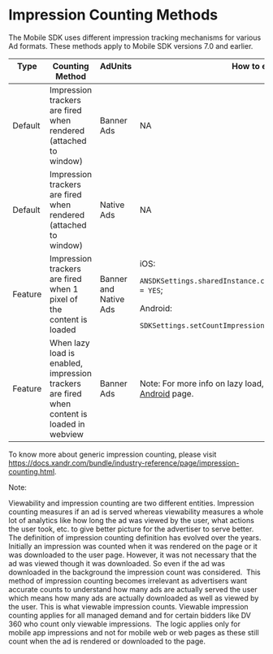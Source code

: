 # Impression Counting Methods

<div class="body">

The Mobile SDK uses different impression tracking mechanisms for various
Ad formats. These methods apply to Mobile SDK versions 7.0 and earlier.

<div class="tablenoborder">

<table class="table" data-cellpadding="4" data-cellspacing="0"
data-summary="" data-frame="border" data-border="1" data-rules="all">
<thead class="thead">
<tr class="header ">
<th id="d9028e46" class="entry cellborder"
style="vertical-align: top">Type</th>
<th id="d9028e49" class="entry cellborder"
style="vertical-align: top">Counting Method</th>
<th id="d9028e52" class="entry cellborder"
style="vertical-align: top">AdUnits</th>
<th id="d9028e55" class="entry cellborder"
style="vertical-align: top">How to enable</th>
</tr>
</thead>
<tbody class="tbody">
<tr class="odd ">
<td class="entry cellborder"
headers="d9028e46 ">Default</td>
<td class="entry cellborder"
headers="d9028e49 ">Impression trackers are fired when rendered
(attached to window)</td>
<td class="entry cellborder"
headers="d9028e52 ">Banner Ads</td>
<td class="entry cellborder"
headers="d9028e55 ">NA</td>
</tr>
<tr class="even ">
<td class="entry cellborder"
headers="d9028e46 ">Default</td>
<td class="entry cellborder"
headers="d9028e49 ">Impression trackers are fired when rendered
(attached to window)</td>
<td class="entry cellborder"
headers="d9028e52 ">Native Ads</td>
<td class="entry cellborder"
headers="d9028e55 ">NA</td>
</tr>
<tr class="odd ">
<td class="entry cellborder"
headers="d9028e46 ">Feature</td>
<td class="entry cellborder"
headers="d9028e49 ">Impression trackers are fired when 1 pixel of the
content is loaded</td>
<td class="entry cellborder"
headers="d9028e52 ">Banner and Native Ads</td>
<td class="entry cellborder"
headers="d9028e55 ">iOS:
<p><code
class="ph codeph">ANSDKSettings.sharedInstance.countImpressionOn1PxRendering = YES</code>;</p>
<p>Android:</p>
<code
class="ph codeph">SDKSettings.setCountImpressionOn1pxRendering(true)</code></td>
</tr>
<tr class="even ">
<td class="entry cellborder"
headers="d9028e46 ">Feature</td>
<td class="entry cellborder"
headers="d9028e49 ">When lazy load is enabled, impression trackers are
fired when content is loaded in webview </td>
<td class="entry cellborder"
headers="d9028e52 ">Banner Ads</td>
<td class="entry cellborder"
headers="d9028e55 "><div class="note">
<span class="notetitle">Note:</span> For more info on lazy load, visit
<a
href="https://docs.xandr.com/bundle/mobile-sdk/page/lazy-load-for-ios.html"
class="xref" target="_blank">lazy load for iOS</a> and <a
href="https://docs.xandr.com/bundle/mobile-sdk/page/lazy-load-for-android.html"
class="xref" target="_blank">Android</a> page.
</div></td>
</tr>
</tbody>
</table>

</div>

To know more about generic impression counting, please visit <a
href="https://docs.xandr.com/bundle/industry-reference/page/impression-counting.html"
class="xref"
target="_blank">https://docs.xandr.com/bundle/industry-reference/page/impression-counting.html</a>.

<div class="note">

<span class="notetitle">Note:</span>

Viewability and impression counting are two different entities.
Impression counting measures if an ad is served whereas viewability
measures a whole lot of analytics like how long the ad was viewed by the
user, what actions the user took, etc. to give better picture for the
advertiser to serve better.  The definition of impression counting
definition has evolved over the years. Initially an impression was
counted when it was rendered on the page or it was downloaded to the
user page. However, it was not necessary that the ad was viewed though
it was downloaded. So even if the ad was downloaded in the background
the impression count was considered.  This method of impression counting
becomes irrelevant as advertisers want accurate counts to understand how
many ads are actually served the user which means how many ads are
actually downloaded as well as viewed by the user. This is what viewable
impression counts. Viewable impression counting applies for all managed
demand and for certain bidders like DV 360 who count only viewable
impressions.  The logic applies only for mobile app impressions and not
for mobile web or web pages as these still count when the ad is rendered
or downloaded to the page.

</div>

</div>
